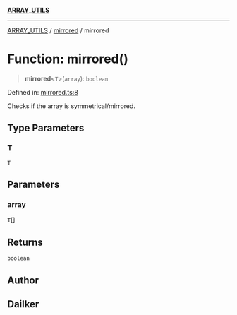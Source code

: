[**ARRAY_UTILS**](../../README.md)

***

[ARRAY_UTILS](../../README.md) / [mirrored](../README.md) / mirrored

# Function: mirrored()

> **mirrored**\<`T`\>(`array`): `boolean`

Defined in: [mirrored.ts:8](https://github.com/dailker/everyutil/blob/c1119b9befc384594ad07b4277ef37c36f79d0c2/src/array/mirrored.ts#L8)

Checks if the array is symmetrical/mirrored.

## Type Parameters

### T

`T`

## Parameters

### array

`T`[]

## Returns

`boolean`

## Author

## Dailker
